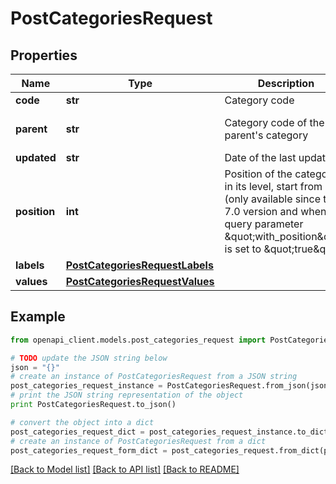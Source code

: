 # PostCategoriesRequest


## Properties
Name | Type | Description | Notes
------------ | ------------- | ------------- | -------------
**code** | **str** | Category code | 
**parent** | **str** | Category code of the parent&#39;s category | [optional] [default to 'null']
**updated** | **str** | Date of the last update | [optional] 
**position** | **int** | Position of the category in its level, start from 1 (only available since the 7.0 version and when query parameter \&quot;with_position\&quot; is set to \&quot;true\&quot;) | [optional] 
**labels** | [**PostCategoriesRequestLabels**](PostCategoriesRequestLabels.md) |  | [optional] 
**values** | [**PostCategoriesRequestValues**](PostCategoriesRequestValues.md) |  | [optional] 

## Example

```python
from openapi_client.models.post_categories_request import PostCategoriesRequest

# TODO update the JSON string below
json = "{}"
# create an instance of PostCategoriesRequest from a JSON string
post_categories_request_instance = PostCategoriesRequest.from_json(json)
# print the JSON string representation of the object
print PostCategoriesRequest.to_json()

# convert the object into a dict
post_categories_request_dict = post_categories_request_instance.to_dict()
# create an instance of PostCategoriesRequest from a dict
post_categories_request_form_dict = post_categories_request.from_dict(post_categories_request_dict)
```
[[Back to Model list]](../README.md#documentation-for-models) [[Back to API list]](../README.md#documentation-for-api-endpoints) [[Back to README]](../README.md)


